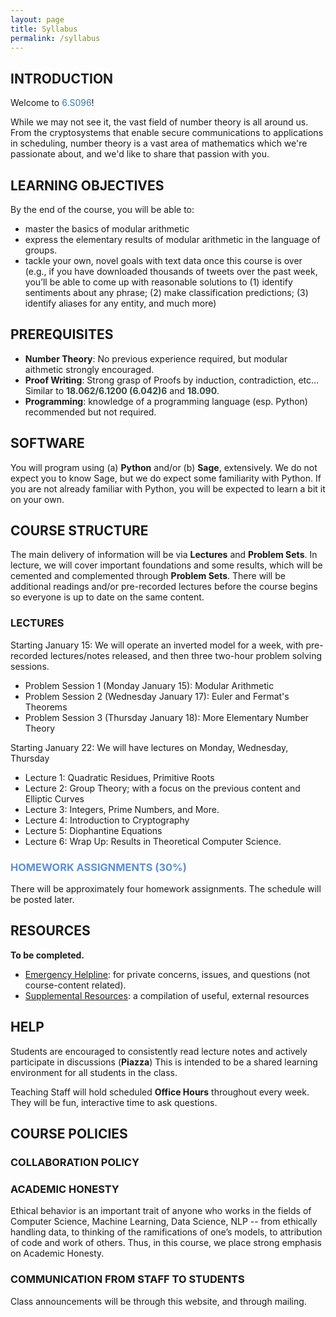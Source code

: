 ```yaml
---
layout: page
title: Syllabus
permalink: /syllabus
---
```

## INTRODUCTION
Welcome to <font color="#3778AE">6.S096</font>!

While we may not see it, the vast field of number theory is all around us. From the cryptosystems that enable secure communications to applications in scheduling, number theory is a vast area of mathematics which we're passionate about, and we'd like to share that passion with you. 


## LEARNING OBJECTIVES
By the end of the course, you will be able to:
- master the basics of modular arithmetic
- express the elementary results of modular arithmetic in the language of groups. 
- tackle your own, novel goals with text data once this course is over (e.g., if you have downloaded thousands of tweets over the past week, you’ll be able to come up with reasonable solutions to (1) identify sentiments about any phrase; (2) make classification predictions; (3) identify aliases for any entity, and much more)


## PREREQUISITES
- **Number Theory**: No previous experience required, but modular aithmetic strongly encouraged. 
- **Proof Writing**: Strong grasp of Proofs by induction, contradiction, etc... Similar to <font color="#31493C"><b>18.062/6.1200 (6.042)6</b></font> and <font color="#31493C"><b>18.090</b></font>. 
- **Programming**: knowledge of a programming language (esp. Python) recommended but not required.
## SOFTWARE
You will program using (a) **Python** and/or (b) **Sage**, extensively. We do not expect you to know Sage, but we do expect some familiarity with Python. If you are not already familiar with Python, you will be expected to learn a bit it on your own. 

## COURSE STRUCTURE
The main delivery of information will be via **Lectures** and **Problem Sets**. In lecture, we will cover important foundations and some results, which will be cemented and complemented through **Problem Sets**. There will be additional readings and/or pre-recorded lectures before the course begins so everyone is up to date on the same content. 

### LECTURES


Starting January 15: 
We will operate an inverted model for a week, with pre-recorded lectures/notes released, and then three two-hour problem solving sessions. 
- Problem Session 1 (Monday January 15): Modular Arithmetic
- Problem Session 2 (Wednesday January 17): Euler and Fermat's Theorems
- Problem Session 3 (Thursday January 18): More Elementary Number Theory

Starting January 22: 
We will have lectures on Monday, Wednesday, Thursday

- Lecture 1: Quadratic Residues, Primitive Roots
- Lecture 2: Group Theory; with a focus on the previous content and Elliptic Curves
- Lecture 3: Integers, Prime Numbers, and More. 
- Lecture 4: Introduction to Cryptography
- Lecture 5: Diophantine Equations
- Lecture 6: Wrap Up: Results in Theoretical Computer Science. 


### <font color="#5B90E0">HOMEWORK ASSIGNMENTS (30%)</font>
There will be approximately four homework assignments. The schedule will be posted later. 


## RESOURCES
**To be completed.**
- [Emergency Helpline](mailto:6.s096-iap24-staff@mit.edu): for private concerns, issues, and questions (not course-content related).  
- [Supplemental Resources](supplemental): a compilation of useful, external resources

## HELP
Students are encouraged to consistently read lecture notes and actively participate in discussions (**Piazza**) This is intended to be a shared learning environment for all students in the class. 

Teaching Staff will hold scheduled **Office Hours** throughout every week. They will be fun, interactive time to ask questions. 

## COURSE POLICIES
### COLLABORATION POLICY
<!-- <span style="background-color: #FFFF00"><b>The homework assignments must be conducted individually.</b></span> However, no single student should feel alone in the course. So, we encourage you to talk with and discuss the assignments with your fellow classmates, but this must be at the _conceptual_ level. That is, <span style="background-color: #FFFF00">no student should ever see another student's solutions or code. Your code must be written exclusively by you. If you post or share your homework assignment online (even if it only contains the questions and not solutions), this violates our academic policy and you will be reported to the university. This includes posting your assignment on GitHub. Do not do this.</span> In other words, your homework assignment is a private copy that only you can see. If you're unsure if something is allowed, please speak with us first. Any violation to the above constitutes Academic Dishonesty and will be reported. -->
<!--   
We discourage you from using publicly-available code online, as you'll learn more if you write your code from scratch. However, **if you find useful code online that you wish to use, that is perfectly fine, but you must cite it.**

**We do not allow using Generative AI (e.g., ChatGPT, Copilot, etc). Evidence of such will voilate our academic pollicy.**

As a reminder, if a student cheats, it is not only harmful to one's own education but it also impacts everyone else in the course -- as it creates an unfair environment and sacrifices the integrity of the entire course. For this reason, we actively check to ensure your code hasn't been plagiarized or posted online. -->
  
### ACADEMIC HONESTY
Ethical behavior is an important trait of anyone who works in the fields of Computer Science, Machine Learning, Data Science, NLP -- from ethically handling data, to thinking of the ramifications of one’s models, to attribution of code and work of others. Thus, in this course, we place strong emphasis on Academic Honesty.

### COMMUNICATION FROM STAFF TO STUDENTS
Class announcements will be through this website, and through mailing. 
